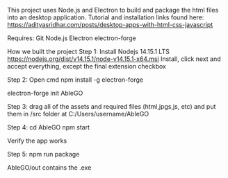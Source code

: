 This project uses Node.js and Electron to build and package the html files into an desktop application.
Tutorial and installation links found here:
https://adityasridhar.com/posts/desktop-apps-with-html-css-javascript

Requires:
Git
Node.js
Electron
electron-forge

How we built the project
Step 1:
Install Nodejs 14.15.1 LTS
https://nodejs.org/dist/v14.15.1/node-v14.15.1-x64.msi
Install, click next and accept everything, except the final extension checkbox

Step 2:
Open cmd
npm install -g electron-forge

electron-forge init AbleGO

Step 3:
drag all of the assets and required files (html,jpgs,js, etc) and put them in /src folder at C:/Users/username/AbleGO

Step 4: 
cd AbleGO
npm start

Verify the app works

Step 5:
npm run package

AbleGO/out contains the .exe